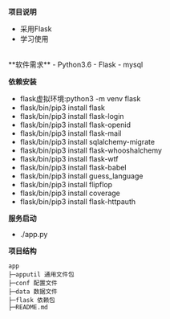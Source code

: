 **项目说明**
- 采用Flask
- 学习使用
<br>
**软件需求**
- Python3.6
- Flask
- mysql

<br>

**依赖安装**
- flask虚拟环境:python3 -m venv flask
- flask/bin/pip3 install flask
- flask/bin/pip3 install flask-login
- flask/bin/pip3 install flask-openid
- flask/bin/pip3 install flask-mail
- flask/bin/pip3 install sqlalchemy-migrate
- flask/bin/pip3 install flask-whooshalchemy
- flask/bin/pip3 install flask-wtf
- flask/bin/pip3 install flask-babel
- flask/bin/pip3 install guess_language
- flask/bin/pip3 install flipflop
- flask/bin/pip3 install coverage
- flask/bin/pip3 install flask-httpauth

**服务启动**
- ./app.py

**项目结构**
```
app
├─apputil 通用文件包
├─conf 配置文件
├─data 数据文件
├─flask 依赖包
├─README.md

```
<br>
